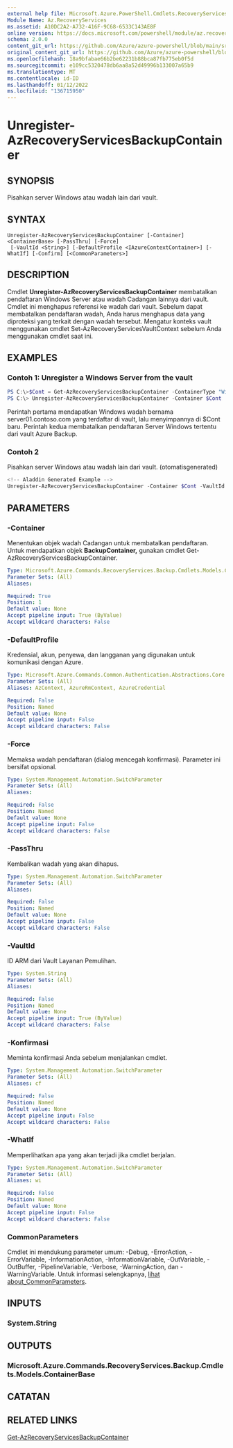 ```yaml
---
external help file: Microsoft.Azure.PowerShell.Cmdlets.RecoveryServices.Backup.dll-Help.xml
Module Name: Az.RecoveryServices
ms.assetid: A10DC2A2-A732-416F-9C68-6533C143AE8F
online version: https://docs.microsoft.com/powershell/module/az.recoveryservices/unregister-azrecoveryservicesbackupcontainer
schema: 2.0.0
content_git_url: https://github.com/Azure/azure-powershell/blob/main/src/RecoveryServices/RecoveryServices/help/Unregister-AzRecoveryServicesBackupContainer.md
original_content_git_url: https://github.com/Azure/azure-powershell/blob/main/src/RecoveryServices/RecoveryServices/help/Unregister-AzRecoveryServicesBackupContainer.md
ms.openlocfilehash: 18a9bfabae66b2be62231b88bca87fb775eb0f5d
ms.sourcegitcommit: e109cc5320478db6aa8a52d49996b133007a65b9
ms.translationtype: MT
ms.contentlocale: id-ID
ms.lasthandoff: 01/12/2022
ms.locfileid: "136715950"
---
```

# Unregister-AzRecoveryServicesBackupContainer

## SYNOPSIS
Pisahkan server Windows atau wadah lain dari vault.

## SYNTAX

```
Unregister-AzRecoveryServicesBackupContainer [-Container] <ContainerBase> [-PassThru] [-Force]
 [-VaultId <String>] [-DefaultProfile <IAzureContextContainer>] [-WhatIf] [-Confirm] [<CommonParameters>]
```

## DESCRIPTION
Cmdlet **Unregister-AzRecoveryServicesBackupContainer** membatalkan pendaftaran Windows Server atau wadah Cadangan lainnya dari vault.
Cmdlet ini menghapus referensi ke wadah dari vault.
Sebelum dapat membatalkan pendaftaran wadah, Anda harus menghapus data yang diproteksi yang terkait dengan wadah tersebut.
Mengatur konteks vault menggunakan cmdlet Set-AzRecoveryServicesVaultContext sebelum Anda menggunakan cmdlet saat ini.

## EXAMPLES

### Contoh 1: Unregister a Windows Server from the vault
```powershell
PS C:\>$Cont = Get-AzRecoveryServicesBackupContainer -ContainerType "Windows" -BackupManagementType MAB -Name "server01.contoso.com"
PS C:\> Unregister-AzRecoveryServicesBackupContainer -Container $Cont
```

Perintah pertama mendapatkan Windows wadah bernama server01.contoso.com yang terdaftar di vault, lalu menyimpannya di $Cont baru.
Perintah kedua membatalkan pendaftaran Server Windows tertentu dari vault Azure Backup.

### Contoh 2

Pisahkan server Windows atau wadah lain dari vault. (otomatisgenerated)

```powershell
<!-- Aladdin Generated Example --> 
Unregister-AzRecoveryServicesBackupContainer -Container $Cont -VaultId $vault.ID
```

## PARAMETERS

### -Container
Menentukan objek wadah Cadangan untuk membatalkan pendaftaran.
Untuk mendapatkan objek **BackupContainer,** gunakan cmdlet Get-AzRecoveryServicesBackupContainer.

```yaml
Type: Microsoft.Azure.Commands.RecoveryServices.Backup.Cmdlets.Models.ContainerBase
Parameter Sets: (All)
Aliases:

Required: True
Position: 1
Default value: None
Accept pipeline input: True (ByValue)
Accept wildcard characters: False
```

### -DefaultProfile
Kredensial, akun, penyewa, dan langganan yang digunakan untuk komunikasi dengan Azure.

```yaml
Type: Microsoft.Azure.Commands.Common.Authentication.Abstractions.Core.IAzureContextContainer
Parameter Sets: (All)
Aliases: AzContext, AzureRmContext, AzureCredential

Required: False
Position: Named
Default value: None
Accept pipeline input: False
Accept wildcard characters: False
```

### -Force
Memaksa wadah pendaftaran (dialog mencegah konfirmasi). Parameter ini bersifat opsional.

```yaml
Type: System.Management.Automation.SwitchParameter
Parameter Sets: (All)
Aliases:

Required: False
Position: Named
Default value: None
Accept pipeline input: False
Accept wildcard characters: False
```

### -PassThru
Kembalikan wadah yang akan dihapus.

```yaml
Type: System.Management.Automation.SwitchParameter
Parameter Sets: (All)
Aliases:

Required: False
Position: Named
Default value: None
Accept pipeline input: False
Accept wildcard characters: False
```

### -VaultId
ID ARM dari Vault Layanan Pemulihan.

```yaml
Type: System.String
Parameter Sets: (All)
Aliases:

Required: False
Position: Named
Default value: None
Accept pipeline input: True (ByValue)
Accept wildcard characters: False
```

### -Konfirmasi
Meminta konfirmasi Anda sebelum menjalankan cmdlet.

```yaml
Type: System.Management.Automation.SwitchParameter
Parameter Sets: (All)
Aliases: cf

Required: False
Position: Named
Default value: None
Accept pipeline input: False
Accept wildcard characters: False
```

### -WhatIf
Memperlihatkan apa yang akan terjadi jika cmdlet berjalan. 

```yaml
Type: System.Management.Automation.SwitchParameter
Parameter Sets: (All)
Aliases: wi

Required: False
Position: Named
Default value: None
Accept pipeline input: False
Accept wildcard characters: False
```

### CommonParameters
Cmdlet ini mendukung parameter umum: -Debug, -ErrorAction, -ErrorVariable, -InformationAction, -InformationVariable, -OutVariable, -OutBuffer, -PipelineVariable, -Verbose, -WarningAction, dan -WarningVariable. Untuk informasi selengkapnya, [lihat about_CommonParameters](http://go.microsoft.com/fwlink/?LinkID=113216).

## INPUTS

### System.String

## OUTPUTS

### Microsoft.Azure.Commands.RecoveryServices.Backup.Cmdlets.Models.ContainerBase

## CATATAN

## RELATED LINKS

[Get-AzRecoveryServicesBackupContainer](./Get-AzRecoveryServicesBackupContainer.md)


